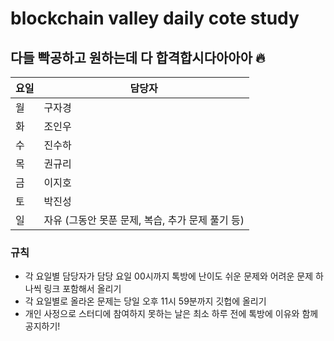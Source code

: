 # blockchain valley daily cote study

## 다들 빡공하고 원하는데 다 합격합시다아아아 🔥
| 요일 | 담당자 |
| --- | --- |
| 월 | 구자경 |
| 화 | 조인우 |
| 수 | 진수하 |
| 목 | 권규리 |
| 금 | 이지호 |
| 토 | 박진성 |
| 일 | 자유 (그동안 못푼 문제, 복습, 추가 문제 풀기 등) |

### 규칙

- 각 요일별 담당자가 담당 요일 00시까지 톡방에 난이도 쉬운 문제와 어려운 문제 하나씩 링크 포함해서 올리기
- 각 요일별로 올라온 문제는 당일 오후 11시 59분까지 깃헙에 올리기
- 개인 사정으로 스터디에 참여하지 못하는 날은 최소 하루 전에 톡방에 이유와 함께 공지하기!
